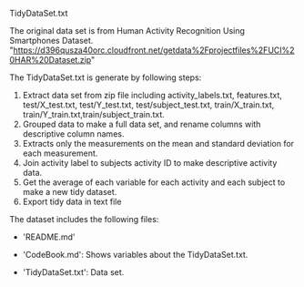 TidyDataSet.txt

The original data set is from Human Activity Recognition Using Smartphones Dataset.
"https://d396qusza40orc.cloudfront.net/getdata%2Fprojectfiles%2FUCI%20HAR%20Dataset.zip"

The TidyDataSet.txt is generate by following steps:
1. Extract data set from zip file including activity_labels.txt, features.txt, test/X_test.txt, test/Y_test.txt, test/subject_test.txt, train/X_train.txt, train/Y_train.txt,train/subject_train.txt.
2. Grouped data to make a full data set, and rename columns with descriptive column names.
3. Extracts only the measurements on the mean and standard deviation for each measurement.
4. Join activity label to subjects activity ID to make descriptive activity data.
4. Get the average of each variable for each activity and each subject to make a new tidy dataset. 
5. Export tidy data in text file

The dataset includes the following files:

- 'README.md'

- 'CodeBook.md': Shows variables about the TidyDataSet.txt.

- 'TidyDataSet.txt': Data set.

